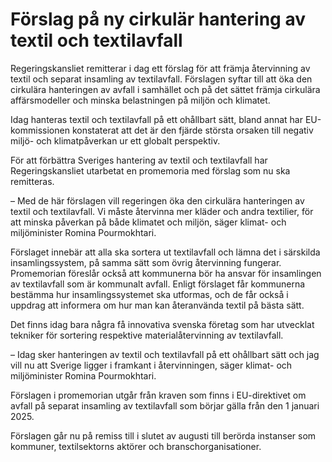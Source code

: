 # Förslag på ny cirkulär hantering av textil och textilavfall

Regeringskansliet remitterar i dag ett förslag för att främja återvinning av textil och separat insamling av textilavfall. Förslagen syftar till att öka den cirkulära hanteringen av avfall i samhället och på det sättet främja cirkulära affärsmodeller och minska belastningen på miljön och klimatet.

Idag hanteras textil och textilavfall på ett ohållbart sätt, bland annat har EU-kommissionen konstaterat att det är den fjärde största orsaken till negativ miljö- och klimatpåverkan ur ett globalt perspektiv.

För att förbättra Sveriges hantering av textil och textilavfall har Regeringskansliet utarbetat en promemoria med förslag som nu ska remitteras.

– Med de här förslagen vill regeringen öka den cirkulära hanteringen av textil och textilavfall. Vi måste återvinna mer kläder och andra textilier, för att minska påverkan på både klimatet och miljön, säger klimat- och miljöminister Romina Pourmokhtari.

Förslaget innebär att alla ska sortera ut textilavfall och lämna det i särskilda insamlingssystem, på samma sätt som övrig återvinning fungerar. Promemorian föreslår också att kommunerna bör ha ansvar för insamlingen av textilavfall som är kommunalt avfall. Enligt förslaget får kommunerna bestämma hur insamlingssystemet ska utformas, och de får också i uppdrag att informera om hur man kan återanvända textil på bästa sätt.

Det finns idag bara några få innovativa svenska företag som har utvecklat tekniker för sortering respektive materialåtervinning av textilavfall.

– Idag sker hanteringen av textil och textilavfall på ett ohållbart sätt och jag vill nu att Sverige ligger i framkant i återvinningen, säger klimat- och miljöminister Romina Pourmokhtari.

Förslagen i promemorian utgår från kraven som finns i EU-direktivet om avfall på separat insamling av textilavfall som börjar gälla från den 1 januari 2025.

Förslagen går nu på remiss till i slutet av augusti till berörda instanser som kommuner, textilsektorns aktörer och branschorganisationer.
